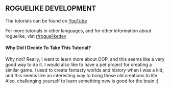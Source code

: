 ## ROGUELIKE DEVELOPMENT

The tutorials can be found on [YouTube](https://www.youtube.com/playlist?list=PLKUel_nHsTQ1yX7tQxR_SQRdcOFyXfNAb)

For more tutorials in other languages, and for other information about roguelike, vist [r/roguelikedev](https://www.reddit.com/r/roguelikedev/)

#### Why Did I Decide To Take This Tutorial?

Why not?
Really, I want to learn more about OOP, and this seems like a very good way to do it.
I would also like to have a pet project for creating a similar game. I used to create fantasty worlds and history when I was a kid, and this seems like an interesting way to bring those old creations to life. 
Also, challenging yourself to learn something new is good for the brain ;)
